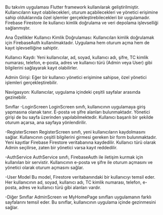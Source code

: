 
Bu takvim uygulaması Flutter framework kullanılarak geliştirilmiştir. Kullanıcıların kayıt olabilecekleri, oturum açabilecekleri ve yönetici erişimine sahip olduklarında özel işlemler gerçekleştirebilecekleri bir uygulamadır. Firebase Firestore ile kullanıcı kimlik doğrulama ve veri depolama işlevselliği sağlanmıştır.

Ana Özellikler
Kullanıcı Kimlik Doğrulaması: Kullanıcıları kimlik doğrulamak için FirebaseAuth kullanılmaktadır. Uygulama hem oturum açma hem de kayıt işlevselliğine sahiptir.

Kullanıcı Kaydı: Yeni kullanıcılar, ad, soyad, kullanıcı adı, şifre, TC kimlik numarası, telefon, e-posta, adres ve kullanıcı türü (Admin veya User) gibi bilgilerini sağlayarak kayıt olabilirler.

Admin Girişi: Eğer bir kullanıcı yönetici erişimine sahipse, özel yönetici işlemleri gerçekleştirebilir.

Navigasyon: Kullanıcılar, uygulama içindeki çeşitli sayfalar arasında gezinebilir.

Sınıflar
-LoginScreen
LoginScreen sınıfı, kullanıcının uygulamaya giriş yapmasına olanak tanır. E-posta ve şifre alanları bulunmaktadır. Yönetici girişi de bu sayfa üzerinden yapılabilmektedir. Kullanıcı başarılı bir şekilde oturum açarsa, ana sayfaya yönlendirilir.

-RegisterScreen
RegisterScreen sınıfı, yeni kullanıcıların kaydolmasını sağlar. Kullanıcının çeşitli bilgilerini girmesi gereken bir form bulunmaktadır. Yeni kayıtlar Firebase Firestore veritabanına kaydedilir. Kullanıcı türü olarak Admin seçilirse, zaten bir yönetici varsa kayıt reddedilir.

-AuthService
AuthService sınıfı, FirebaseAuth ile iletişim kurmak için kullanılan bir servistir. Kullanıcının e-posta ve şifre ile oturum açmasını ve yönetici olarak oturum açmasını sağlar.

-User Model
Bu model, Firestore veritabanındaki bir kullanıcıyı temsil eder. Her kullanıcının ad, soyad, kullanıcı adı, TC kimlik numarası, telefon, e-posta, adres ve kullanıcı türü gibi alanları vardır.

-Diğer Sınıflar
AdminScreen ve MyHomePage sınıfları uygulamanın farklı sayfalarını temsil eder. Bu sınıflar, kullanıcının uygulama içinde gezinmesini sağlar.
